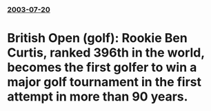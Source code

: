### [2003-07-20](/news/2003/07/20/index.md)

#  British Open (golf): Rookie Ben Curtis, ranked 396th in the world, becomes the first golfer to win a major golf tournament in the first attempt in more than 90 years.



